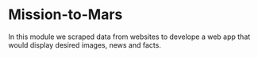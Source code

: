 # Mission-to-Mars
In this module we scraped data from websites to develope a web app that would display desired images, news and facts.
